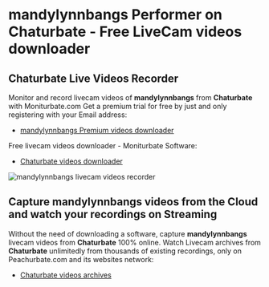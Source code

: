 # mandylynnbangs Performer on Chaturbate - Free LiveCam videos downloader

## Chaturbate Live Videos Recorder

Monitor and record livecam videos of **mandylynnbangs** from **Chaturbate** with Moniturbate.com
Get a premium trial for free by just and only registering with your Email address:
* [mandylynnbangs Premium videos downloader](https://moniturbate.com/request-demo-licence-key.html)

Free livecam videos downloader - Moniturbate Software:
* [Chaturbate videos downloader](https://moniturbate.com/moniturbate-download-software.html)

![mandylynnbangs livecam videos recorder](https://peachurnet.com/templates/moniturbate-software.png)


## Capture mandylynnbangs videos from the Cloud and watch your recordings on Streaming

Without the need of downloading a software, capture **mandylynnbangs** livecam videos from **Chaturbate** 100% online.
Watch Livecam archives from **Chaturbate** unlimitedly from thousands of existing recordings, only on Peachurbate.com and its websites network:
* [Chaturbate videos archives](https://peachurnet.com/)
